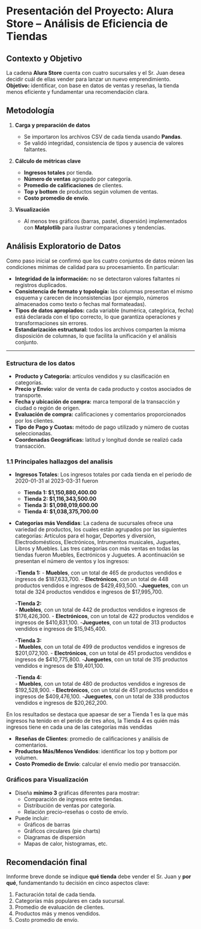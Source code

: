 # Presentación del Proyecto: Alura Store – Análisis de Eficiencia de Tiendas

##  Contexto y Objetivo  
La cadena **Alura Store** cuenta con cuatro sucursales y el Sr. Juan desea decidir cuál de ellas vender para lanzar un nuevo emprendimiento.  
**Objetivo:** identificar, con base en datos de ventas y reseñas, la tienda menos eficiente y fundamentar una recomendación clara.

##  Metodología  
1. **Carga y preparación de datos**  
   - Se importaron los archivos CSV de cada tienda usando **Pandas**.  
   - Se validó integridad, consistencia de tipos y ausencia de valores faltantes.

2. **Cálculo de métricas clave**  
   - **Ingresos totales** por tienda.  
   - **Número de ventas** agrupado por categoría.  
   - **Promedio de calificaciones** de clientes.  
   - **Top y bottom** de productos según volumen de ventas.  
   - **Costo promedio de envío**.

3. **Visualización**  
   - Al menos tres gráficos (barras, pastel, dispersión) implementados con **Matplotlib** para ilustrar comparaciones y tendencias.

##  Análisis Exploratorio de Datos

Como paso inicial se confirmó que los cuatro conjuntos de datos reúnen las condiciones mínimas de calidad para su procesamiento. En particular:

- **Integridad de la información:** no se detectaron valores faltantes ni registros duplicados.  
- **Consistencia de formato y topología:** las columnas presentan el mismo esquema y carecen de inconsistencias (por ejemplo, números almacenados como texto o fechas mal formateadas).  
- **Tipos de datos apropiados:** cada variable (numérica, categórica, fecha) está declarada con el tipo correcto, lo que garantiza operaciones y transformaciones sin errores.  
- **Estandarización estructural:** todos los archivos comparten la misma disposición de columnas, lo que facilita la unificación y el análisis conjunto.

---

### Estructura de los datos

- **Producto y Categoría:** artículos vendidos y su clasificación en categorías.  
- **Precio y Envío:** valor de venta de cada producto y costos asociados de transporte.  
- **Fecha y ubicación de compra:** marca temporal de la transacción y ciudad o región de origen.  
- **Evaluación de compra:** calificaciones y comentarios proporcionados por los clientes.  
- **Tipo de Pago y Cuotas:** método de pago utilizado y número de cuotas seleccionadas.  
- **Coordenadas Geográficas:** latitud y longitud donde se realizó cada transacción.

### 1.1 Principales hallazgos del analisis 
- **Ingresos Totales**: 
Los ingresos totales por cada tienda en el periodo de 2020-01-31 al 2023-03-31 fueron
   - **Tienda 1: $1,150,880,400.00**
   - **Tienda 2: $1,116,343,500.00**
   - **Tienda 3: $1,098,019,600.00**
   - **Tienda 4: $1,038,375,700.00**

- **Categorías más Vendidas**: 
 La cadena de sucursales ofrece una variedad de productos, los cuales  están agrupados por las siguientes  categorías:  Artículos para el hogar, Deportes y diversión, Electrodomésticos, Electrónicos, Intrumentos musicales,  Juguetes, Libros y Muebles.
 Las  tres categorías con más ventas  en todas las tiendas fueron Muebles, Eectrónicos y Juguetes. A acontinuación se presentan el número de ventos y los ingresos:

   -**Tienda 1:**
      - **Muebles**, con un total de 465 de productos vendidos e ingresos de $187,633,700.
      - **Electrónicos**, con un total de 448 productos vendidos e ingresos de $429,493,500.
      -**Jueguetes**, con un total de 324 productos vendidos e ingresos de $17,995,700.

   -**Tienda 2:**  
      - **Muebles**, con un total de 442 de productos vendidos e ingresos de $176,426,300.
      - **Electrónicos**, con un total de 422 productos vendidos e ingresos de $410,831,100.
      -**Jueguetes**, con un total de 313 productos vendidos e ingresos de $15,945,400.

   -**Tienda 3:**  
      - **Muebles**, con un total de 499 de productos vendidos e ingresos de $201,072,100.
      - **Electrónicos**, con un total de 451 productos vendidos e ingresos de $410,775,800.
      -**Jueguetes**, con un total de 315 productos vendidos e ingresos de $19,401,100.

   -**Tienda 4:**  
      - **Muebles**, con un total de 480 de productos vendidos e ingresos de $192,528,900.
      - **Electrónicos**, con un total de 451 productos vendidos e ingresos de $409,476,100.
      -**Jueguetes**, con un total de 338 productos vendidos e ingresos de $20,262,200.

En los resultados se destaca que apaesar de ser a Tienda 1 es la que más ingresos ha tenido en el perido de tres años, la Tienda 4 es quién más ingresos tiene en cada una de las categorías más vendidas

- **Reseñas de Clientes**: promedio de calificaciones y análisis de comentarios.  
- **Productos Más/Menos Vendidos**: identificar los top y bottom por volumen.  
- **Costo Promedio de Envío**: calcular el envío medio por transacción.



###  Gráficos para Visualización
- Diseña **mínimo 3** gráficas diferentes para mostrar:
  - Comparación de ingresos entre tiendas.  
  - Distribución de ventas por categoría.  
  - Relación precio–reseñas o costo de envío.  
- Puede incluir:  
  - Gráficos de barras  
  - Gráficos circulares (pie charts)  
  - Diagramas de dispersión  
  - Mapas de calor, histogramas, etc.

##  Recomendación final
Innforme breve donde  se indique **qué tienda** debe vender el Sr. Juan y **por qué**, fundamentando tu decisión en cinco aspectos clave:
1. Facturación total de cada tienda.  
2. Categorías más populares en cada sucursal.  
3. Promedio de evaluación de clientes.  
4. Productos más y menos vendidos.  
5. Costo promedio de envío.